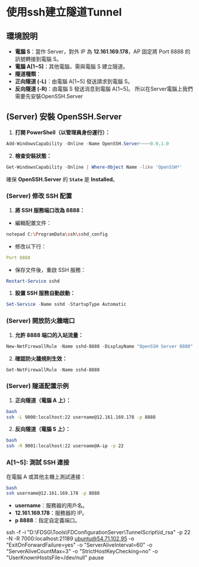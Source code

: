# 使用ssh建立隧道Tunnel
## **環境說明**
- **電腦 S**：當作 Server，對外 IP 為 **12.161.169.178**，AP 固定將 Port 8888 的訊號轉接到電腦 S。
- **電腦 A[1~5]**：其他電腦，需與電腦 S 建立隧道。
- **隧道種類**：
- **正向隧道 (-L)**：由電腦 A[1~5] 發送請求到電腦 S。
- **反向隧道 (-R)**：由電腦 S 發送消息到電腦 A[1~5]。
所以在Server電腦上我們需要先安裝OpenSSH.Server
## **(Server) 安裝 OpenSSH.Server**
1. **打開 PowerShell（以管理員身份運行）：**
```powershell
Add-WindowsCapability -Online -Name OpenSSH.Server~~~~0.0.1.0
```
2. **檢查安裝狀態：**
```powershell
Get-WindowsCapability -Online | Where-Object Name -like 'OpenSSH*'
```
確保 **OpenSSH.Server** 的 **`State`** 是 **Installed**。
### **(Server) 修改 SSH 配置**
1. **將 SSH 服務端口改為 8888：**
- 編輯配置文件：
```bash
notepad C:\ProgramData\ssh\sshd_config
```
- 修改以下行：
```yaml
Port 8888
```
- 保存文件後，重啟 SSH 服務：
```powershell
Restart-Service sshd
```
1. **設置 SSH 服務自動啟動：**
```powershell
Set-Service -Name sshd -StartupType Automatic
```
### **(Server) 開放防火牆端口**
1. **允許 8888 端口的入站流量：**
```powershell
New-NetFirewallRule -Name sshd-8888 -DisplayName "OpenSSH Server 8888" -Protocol TCP -LocalPort 8888 -Action Allow -Direction Inbound
```
2. **確認防火牆規則生效：**
```powershell
Get-NetFirewallRule -Name sshd-8888
```
### **(Server) 隧道配置示例**
1. **正向隧道（電腦 A 上）：**
```bash
bash
ssh -L 9000:localhost:22 username@12.161.169.178 -p 8888
```
2. **反向隧道（電腦 S 上）：**
```bash
bash
ssh -R 9001:localhost:22 username@A-ip -p 22
```
### **A[1~5]: 測試 SSH 連接**
在電腦 A 或其他主機上測試連接：
```bash
bash
ssh username@12.161.169.178 -p 8888
```
- **username**：服務器的用戶名。
- **12.161.169.178**：服務器的 IP。
- **p 8888**：指定自定義端口。

ssh -f -i "D:\FDSG\Tools\FDConfigurationServer\TunnelScript\id_rsa"  -p 22 -N -R 7000:localhost:21189 [ubuntu@54.71.102.95](mailto:ubuntu@54.71.102.95) -o "ExitOnForwardFailure=yes" -o "ServerAliveInterval=60" -o "ServerAliveCountMax=3" -o "StrictHostKeyChecking=no" -o "UserKnownHostsFile=/dev/null"
pause